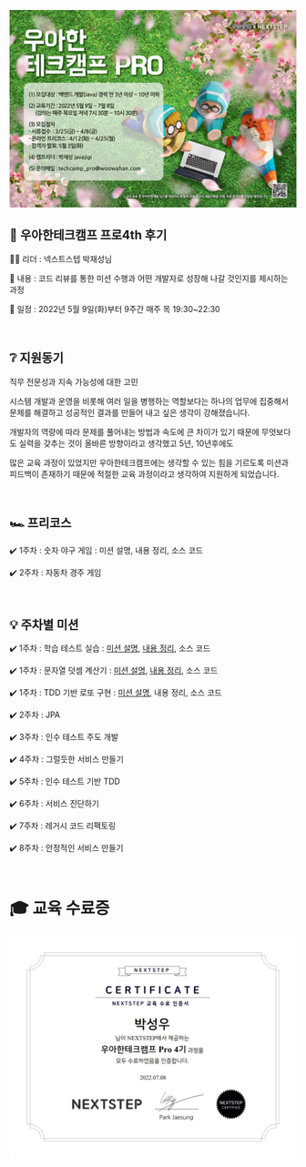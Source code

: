 ![woowa](file/29e56b30-b506-4224-b034-7944958e19c6.jpg)

## 🏫 우아한테크캠프 프로4th 후기

👨‍💼 리더 : 넥스트스텝 박재성님

📃 내용 : 코드 리뷰를 통한 미션 수행과 어떤 개발자로 성장해 나갈 것인지를 제시하는 과정

📆 일정 : 2022년 5월 9일(화)부터 9주간 매주 목 19:30~22:30

​

## ❔ 지원동기

직무 전문성과 지속 가능성에 대한 고민

시스템 개발과 운영을 비롯해 여러 일을 병행하는 역할보다는 하나의 업무에 집중해서 문제를 해결하고 성공적인 결과를 만들어 내고 싶은 생각이 강해졌습니다.

개발자의 역량에 따라 문제를 풀어내는 방법과 속도에 큰 차이가 있기 때문에 무엇보다도 실력을 갖추는 것이 올바른 방향이라고 생각했고 5년, 10년후에도 

많은 교육 과정이 있었지만 우아한테크캠프에는 생각할 수 있는 힘을 기르도록 미션과 피드백이 존재하기 때문에 적절한 교육 과정이라고 생각하여 지원하게 되었습니다.

​

## 🏎️ 프리코스

✔️ 1주차 : 숫자 야구 게임 : 미션 설명, 내용 정리, 소스 코드

✔️ 2주차 : 자동차 경주 게임

​

## 💡 주차별 미션

✔️ 1주차 : 학습 테스트 실습 : [미션 설명](docs/step1/TEST_DESC.md), [내용 정리](docs/step1/CALC_SUM.md), 소스 코드

✔️ 1주차 : 문자열 덧셈 계산기 : [미션 설명](docs/step1/CALC_DESC.md), [내용 정리](docs/step1/CALC_SUM.md), 소스 코드 

✔️ 1주차 : TDD 기반 로또 구현 : [미션 설명](docs/step1/LOTTO_DESC.md), 내용 정리, 소스 코드

✔️ 2주차 : JPA

✔️ 3주차 : 인수 테스트 주도 개발

✔️ 4주차 : 그럴듯한 서비스 만들기

✔️ 5주차 : 인수 테스트 기반 TDD

✔️ 6주차 : 서비스 진단하기

✔️ 7주차 : 레거시 코드 리팩토링

✔️ 8주차 : 안정적인 서비스 만들기

​

# 🎓 교육 수료증

![woowa](file/90f15e16-5ecf-4b0d-a5aa-944bcb965aac.jpg)
